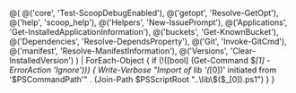 @(
    @('core', 'Test-ScoopDebugEnabled'),
    @('getopt', 'Resolve-GetOpt'),
    @('help', 'scoop_help'),
    @('Helpers', 'New-IssuePrompt'),
    @('Applications', 'Get-InstalledApplicationInformation'),
    @('buckets', 'Get-KnownBucket'),
    @('Dependencies', 'Resolve-DependsProperty'),
    @('Git', 'Invoke-GitCmd'),
    @('manifest', 'Resolve-ManifestInformation'),
    @('Versions', 'Clear-InstalledVersion')
) | ForEach-Object {
    if (!([bool] (Get-Command $_[1] -ErrorAction 'Ignore'))) {
        Write-Verbose "Import of lib '$($_[0])' initiated from '$PSCommandPath'"
        . (Join-Path $PSScriptRoot "..\lib\$($_[0]).ps1")
    }
}
